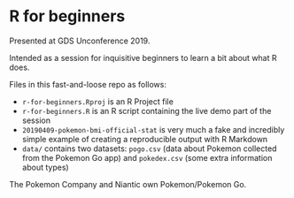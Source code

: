 # R for beginners

Presented at GDS Unconference 2019.

Intended as a session for inquisitive beginners to learn a bit about what R does.

Files in this fast-and-loose repo as follows:

* `r-for-beginners.Rproj` is an R Project file
* `r-for-beginners.R` is an R script containing the live demo part of the session
* `20190409-pokemon-bmi-official-stat` is very much a fake and incredibly simple example of creating a reproducible output with R Markdown
* `data/` contains two datasets: `pogo.csv` (data about Pokemon collected from the Pokemon Go app) and `pokedex.csv` (some extra information about types)

The Pokemon Company and Niantic own Pokemon/Pokemon Go.
